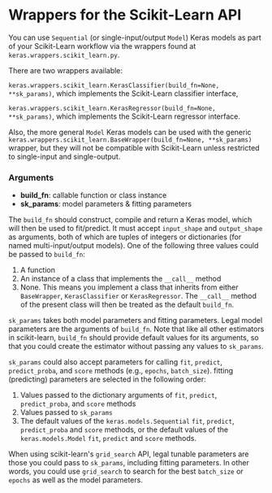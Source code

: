 # Wrappers for the Scikit-Learn API

You can use `Sequential` (or single-input/output `Model`) Keras models as part of your Scikit-Learn workflow via the wrappers found at `keras.wrappers.scikit_learn.py`.

There are two wrappers available:

`keras.wrappers.scikit_learn.KerasClassifier(build_fn=None, **sk_params)`, which implements the Scikit-Learn classifier interface,

`keras.wrappers.scikit_learn.KerasRegressor(build_fn=None, **sk_params)`, which implements the Scikit-Learn regressor interface.

Also, the more general `Model` Keras models can be used with the generic `keras.wrappers.scikit_learn.BaseWrapper(build_fn=None, **sk_params)` wrapper, but they will not be compatible with Scikit-Learn unless restricted to single-input and single-output.

### Arguments

- __build_fn__: callable function or class instance
- __sk_params__: model parameters & fitting parameters

The `build_fn` should construct, compile and return a Keras model, which
will then be used to fit/predict. It must accept `input_shape` and
`output_shape` as arguments, both of which are tuples of integers or
dictionaries (for named multi-input/output models). One of the following three
values could be passed to `build_fn`:

1. A function
2. An instance of a class that implements the `__call__` method
3. None. This means you implement a class that inherits from either
`BaseWrapper`, `KerasClassifier` or `KerasRegressor`. The `__call__` method of
the present class will then be treated as the default `build_fn`.

`sk_params` takes both model parameters and fitting parameters. Legal model
parameters are the arguments of `build_fn`. Note that like all other
estimators in scikit-learn, `build_fn` should provide default values for
its arguments, so that you could create the estimator without passing any
values to `sk_params`.

`sk_params` could also accept parameters for calling `fit`, `predict`,
`predict_proba`, and `score` methods (e.g., `epochs`, `batch_size`).
fitting (predicting) parameters are selected in the following order:

1. Values passed to the dictionary arguments of
`fit`, `predict`, `predict_proba`, and `score` methods
2. Values passed to `sk_params`
3. The default values of the `keras.models.Sequential`
`fit`, `predict`, `predict_proba` and `score` methods, or the default values of
the `keras.models.Model` `fit`, `predict` and `score` methods.

When using scikit-learn's `grid_search` API, legal tunable parameters are
those you could pass to `sk_params`, including fitting parameters.
In other words, you could use `grid_search` to search for the best
`batch_size` or `epochs` as well as the model parameters.
